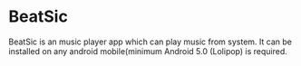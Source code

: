 # BeatSic
BeatSic is an music player app which can play music from system. It can be installed on any android mobile(minimum Android 5.0 (Lolipop) is required. 
